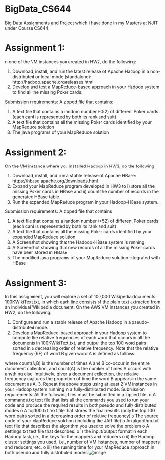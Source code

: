 # BigData_CS644

Big Data Assignments and Project which i have done in my Masters at NJIT under Course CS644

# Assignment 1:

n one of the VM instances you created in HW2, do the following:

1. Download, install, and run the latest release of Apache Hadoop in a non-distributed or local mode (standalone): http://hadoop.apache.org/releases.html
2. Develop and test a MapReduce-based approach in your Hadoop system to find all the missing Poker cards.

Submission requirements: A zipped file that contains:

1. A text file that contains a random number (<52) of different Poker cards (each card is represented by both its rank and suit)
2. A text file that contains all the missing Poker cards identified by your MapReduce solution
3. The java programs of your MapReduce solution


# Assignment 2:

On the VM instance where you installed Hadoop in HW3, do the following:

1. Download, install, and run a stable release of Apache HBase: https://hbase.apache.org/downloads.html
2. Expand your MapReduce program developed in HW3 to i) store all the missing Poker cards in HBase and ii) count the number of records in the generated HBase table.
3. Run the expanded MapReduce program in your Hadoop-HBase system.

Submission requirements: A zipped file that contains

1. A text file that contains a random number (<52) of different Poker cards (each card is represented by both its rank and suit)
2. A text file that contains all the missing Poker cards identified by your expanded MapReduce solution
3. A Screenshot showing that the Hadoop-HBase system is running
4. A Screenshot showing that new records of all the missing Poker cards have been stored in HBase
5. The modified java programs of your MapReduce solution integrated with HBase

# Assignment 3:
In this assignment, you will explore a set of 100,000 Wikipedia documents: 100KWikiText.txt, in which each line consists of the plain text extracted from an individual Wikipedia document. On the AWS VM instances you created in HW2, do the following:
1.	Configure and run a stable release of Apache Hadoop in a pseudo-distributed mode.
2.	Develop a MapReduce-based approach in your Hadoop system to compute the relative frequencies of each word that occurs in all the documents in 100KWikiText.txt, and output the top 100 word pairs sorted in a decreasing order of relative frequency. Note that the relative frequency (RF) of word B given word A is defined as follows:
 
where count(A,B) is the number of times A and B co-occur in the entire document collection, and count(A) is the number of times A occurs with anything else. Intuitively, given a document collection, the relative frequency captures the proportion of time the word B appears in the same document as A.
3.	Repeat the above steps using at least 2 VM instances in your Hadoop system running in a fully-distributed mode.
Submission requirements:
All the following files must be submitted in a zipped file:
o	A commands.txt text file that lists all the commands you used to run your code and produce the required results in both pseudo and fully distributed modes
o	A top100.txt text file that stores the final results (only the top 100 word pairs sorted in a decreasing order of relative frequency)
o	The source code of your MapReduce solution (including the JAR file)
o	An algorithm.txt text file that describes the algorithm you used to solve the problem
o	A settings.txt text file that describes:
o	i) the input/output format in each Hadoop task, i.e., the keys for the mappers and reducers
o	ii) the Hadoop cluster settings you used, i.e., number of VM instances, number of mappers and reducers, etc.
o	iii) the running time for your MapReduce approach in both pseudo and fully distributed modes
![image](https://user-images.githubusercontent.com/57008351/112390859-51978180-8ccd-11eb-8a00-8d6189d418bf.png)

